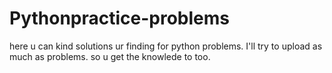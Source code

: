 # Pythonpractice-problems
here u can kind solutions ur finding for python problems. I'll try to upload as much as problems. so u get the knowlede to too.
